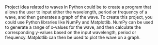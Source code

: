 
Project idea related to waves in Python could be to create a program that allows the user to input either the wavelength, period or frequency of a wave, and then generates a graph of the wave.
To create this project, you could use Python libraries like NumPy and Matplotlib. NumPy can be used to generate a range of x-values for the wave, and then calculate the corresponding y-values based on the input wavelength, period or frequency. Matplotlib can then be used to plot the wave on a graph.
